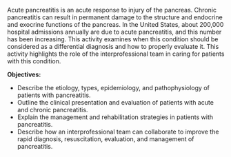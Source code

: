 Acute pancreatitis is an acute response to injury of the pancreas. Chronic pancreatitis can result in permanent damage to the structure and endocrine and exocrine functions of the pancreas. In the United States, about 200,000 hospital admissions annually are due to acute pancreatitis, and this number has been increasing. This activity examines when this condition should be considered as a differential diagnosis and how to properly evaluate it. This activity highlights the role of the interprofessional team in caring for patients with this condition.

**Objectives:**
- Describe the etiology, types, epidemiology, and pathophysiology of patients with pancreatitis.
- Outline the clinical presentation and evaluation of patients with acute and chronic pancreatitis.
- Explain the management and rehabilitation strategies in patients with pancreatitis.
- Describe how an interprofessional team can collaborate to improve the rapid diagnosis, resuscitation, evaluation, and management of pancreatitis.